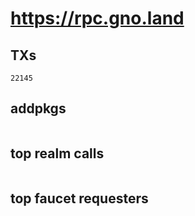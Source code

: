 # https://rpc.gno.land

## TXs
```
22145
```

## addpkgs
```
```

## top realm calls
```
```

## top faucet requesters
```
```

